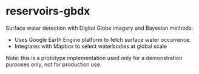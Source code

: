 # reservoirs-gbdx
Surface water detection with Digital Globe imagery and Bayesian methods. 

* Uses Google Earth Engine platform to fetch surface water occurrence.
* Integrates with Mapbox to select waterbodies at global scale

Note: this is a prototype implementation used only for a demonstration purposes only, not for production use.




